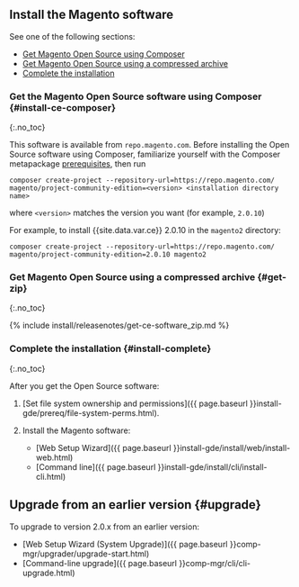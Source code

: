 <div markdown="1">
 
## Install the Magento software
See one of the following sections:

*	[Get Magento Open Source using Composer](#install-ce-composer)
*	[Get Magento Open Source using a compressed archive](#get-zip)
*	[Complete the installation](#install-complete)

### Get the Magento Open Source software using Composer {#install-ce-composer}
{:.no_toc}

This software is available from `repo.magento.com`. Before installing the Open Source software using Composer, familiarize yourself with the Composer metapackage  <a href="{{ page.baseurl }}install-gde/prereq/integrator_install.html" target="_blank">prerequisites</a>, then run 

	composer create-project --repository-url=https://repo.magento.com/ magento/project-community-edition=<version> <installation directory name>

where `<version>` matches the version you want (for example, `2.0.10`)

For example, to install {{site.data.var.ce}} 2.0.10 in the `magento2` directory:

	composer create-project --repository-url=https://repo.magento.com/ magento/project-community-edition=2.0.10 magento2

### Get Magento Open Source using a compressed archive {#get-zip}
{:.no_toc}

{% include install/releasenotes/get-ce-software_zip.md %}

### Complete the installation {#install-complete}
{:.no_toc}

After you get the Open Source software:

1.	[Set file system ownership and permissions]({{ page.baseurl }}install-gde/prereq/file-system-perms.html).
2.	Install the Magento software:

	*	[Web Setup Wizard]({{ page.baseurl }}install-gde/install/web/install-web.html)
	*	[Command line]({{ page.baseurl }}install-gde/install/cli/install-cli.html)

## Upgrade from an earlier version {#upgrade}
To upgrade to version 2.0.x from an earlier version:

*	[Web Setup Wizard (System Upgrade)]({{ page.baseurl }}comp-mgr/upgrader/upgrade-start.html)
*	[Command-line upgrade]({{ page.baseurl }}comp-mgr/cli/cli-upgrade.html)
